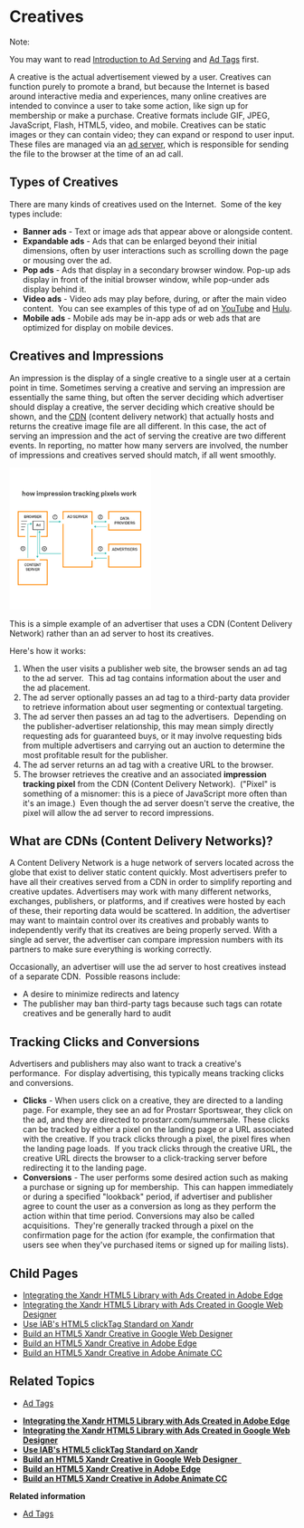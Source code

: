 # Creatives

<div class="body">

<div class="p">

<div id="ID-00000955__note_rmp_n1s_4wb" class="note">

<span class="notetitle">Note:</span>

You may want to read
<a href="introduction-to-ad-serving.html" class="xref">Introduction to
Ad Serving</a> and <a href="ad-tags.html" class="xref">Ad Tags</a>
first.

</div>

</div>

A creative is the actual advertisement viewed by a user. Creatives can
function purely to promote a brand, but because the Internet is based
around interactive media and experiences, many online creatives are
intended to convince a user to take some action, like sign up for
membership or make a purchase. Creative formats include GIF, JPEG,
JavaScript, Flash, HTML5, video, and mobile. Creatives can be static
images or they can contain video; they can expand or respond to user
input. These files are managed via an
<a href="introduction-to-ad-serving.html" class="xref">ad server</a>,
which is responsible for sending the file to the browser at the time of
an ad call.

<div class="section">

## Types of Creatives

<div class="p">

There are many kinds of creatives used on the Internet.  Some of the key
types include:

- **Banner ads** - Text or image ads that appear above or alongside
  content.
- **Expandable ads** - Ads that can be enlarged beyond their initial
  dimensions, often by user interactions such as scrolling down the page
  or mousing over the ad.
- **Pop ads** - Ads that display in a secondary browser window. Pop-up
  ads display in front of the initial browser window, while pop-under
  ads display behind it.
- **Video ads** - Video ads may play before, during, or after the main
  video content.  You can see examples of this type of ad on
  <a href="http://www.youtube.com" class="xref"
  target="_blank">YouTube</a> and
  <a href="http://www.hulu.com" class="xref" target="_blank">Hulu</a>.
- **Mobile ads** - Mobile ads may be in-app ads or web ads that are
  optimized for display on mobile devices. 

</div>

</div>

<div class="section">

## Creatives and Impressions

An impression is the display of a single creative to a single user at a
certain point in time. Sometimes serving a creative and serving an
impression are essentially the same thing, but often the server deciding
which advertiser should display a creative, the server deciding which
creative should be shown, and the
<a href="creatives.html#ID-00000955__CDN_123" class="xref">CDN</a>
(content delivery network) that actually hosts and returns the creative
image file are all different. In this case, the act of serving an
impression and the act of serving the creative are two different events.
In reporting, no matter how many servers are involved, the number of
impressions and creatives served should match, if all went smoothly.

<div class="fig fignone">

<img src="industry-reference/images/77269164.jpg" class="image"
width="250" height="250" />

</div>

This is a simple example of an advertiser that uses a CDN (Content
Delivery Network) rather than an ad server to host its creatives.

Here's how it works:

1.  When the user visits a publisher web site, the browser sends an ad
    tag to the ad server.  This ad tag contains information about the
    user and the ad placement.
2.  The ad server optionally passes an ad tag to a third-party data
    provider to retrieve information about user segmenting or contextual
    targeting.
3.  The ad server then passes an ad tag to the advertisers.  Depending
    on the publisher-advertiser relationship, this may mean simply
    directly requesting ads for guaranteed buys, or it may involve
    requesting bids from multiple advertisers and carrying out an
    auction to determine the most profitable result for the publisher.
4.  The ad server returns an ad tag with a creative URL to the browser. 
5.  The browser retrieves the creative and an associated **impression
    tracking pixel** from the CDN (Content Delivery Network).  ("Pixel"
    is something of a misnomer: this is a piece of JavaScript more often
    than it's an image.)  Even though the ad server doesn't serve the
    creative, the pixel will allow the ad server to record impressions.

</div>

<div id="ID-00000955__CDN_123" class="section">

## What are CDNs (Content Delivery Networks)?

A Content Delivery Network is a huge network of servers located across
the globe that exist to deliver static content quickly. Most advertisers
prefer to have all their creatives served from a CDN in order to
simplify reporting and creative updates. Advertisers may work with many
different networks, exchanges, publishers, or platforms, and if
creatives were hosted by each of these, their reporting data would be
scattered. In addition, the advertiser may want to maintain control over
its creatives and probably wants to independently verify that its
creatives are being properly served. With a single ad server, the
advertiser can compare impression numbers with its partners to make sure
everything is working correctly.

Occasionally, an advertiser will use the ad server to host creatives
instead of a separate CDN.  Possible reasons include: 

<div class="p">

- A desire to minimize redirects and latency
- The publisher may ban third-party tags because such tags can rotate
  creatives and be generally hard to audit

</div>

</div>

<div class="section">

## Tracking Clicks and Conversions

<div class="p">

Advertisers and publishers may also want to track a creative's
performance.  For display advertising, this typically means tracking
clicks and conversions. 

- **Clicks** - When users click on a creative, they are directed to a
  landing page. For example, they see an ad for Prostarr Sportswear,
  they click on the ad, and they are directed to
  prostarr.com/summersale. These clicks can be tracked by either a pixel
  on the landing page or a URL associated with the creative. If you
  track clicks through a pixel, the pixel fires when the landing page
  loads.  If you track clicks through the creative URL, the creative URL
  directs the browser to a click-tracking server before redirecting it
  to the landing page.
- **Conversions** - The user performs some desired action such as making
  a purchase or signing up for membership.  This can happen immediately
  or during a specified "lookback" period, if advertiser and publisher
  agree to count the user as a conversion as long as they perform the
  action within that time period. Conversions may also be called
  acquisitions.  They're generally tracked through a pixel on the
  confirmation page for the action (for example, the confirmation that
  users see when they've purchased items or signed up for mailing
  lists).

</div>

</div>

<div id="ID-00000955__section_b3c_42s_4wb" class="section">

## Child Pages

<div class="p">

- <a
  href="https://docs.xandr.com/bundle/industry-reference/page/integrating-the-xandr-html5-library-with-ads-created-in-adobe-edge.html"
  class="xref" target="_blank">Integrating the Xandr HTML5 Library with
  Ads Created in Adobe Edge</a>
- <a
  href="https://docs.xandr.com/bundle/industry-reference/page/integrating-the-xandr-html5-library-with-ads-created-in-google-web-designer.html"
  class="xref" target="_blank">Integrating the Xandr HTML5 Library with
  Ads Created in Google Web Designer</a>
- <a
  href="https://docs.xandr.com/bundle/industry-reference/page/use-iab-s-html5-clicktag-standard-on-xandr.html"
  class="xref" target="_blank">Use IAB's HTML5 clickTag Standard on
  Xandr</a>
- <a
  href="https://docs.xandr.com/bundle/industry-reference/page/build-an-html5-xandr-creative-in-google-web-designer.html"
  class="xref" target="_blank">Build an HTML5 Xandr Creative in Google Web
  Designer</a>
- <a
  href="https://docs.xandr.com/bundle/industry-reference/page/build-an-html5-xandr-creative-in-adobe-edge.html"
  class="xref" target="_blank">Build an HTML5 Xandr Creative in Adobe
  Edge</a>
- <a
  href="https://docs.xandr.com/bundle/industry-reference/page/build-an-html5-xandr-creative-in-adobe-animate-cc.html"
  class="xref" target="_blank">Build an HTML5 Xandr Creative in Adobe
  Animate CC</a>

</div>

</div>

<div id="ID-00000955__section_bcg_x2s_4wb" class="section">

## Related Topics

</div>

<div class="p">

- <a
  href="https://docs.xandr.com/bundle/industry-reference/page/ad-tags.html"
  class="xref" target="_blank">Ad Tags</a>

</div>

</div>

<div class="related-links">

- **[Integrating the Xandr HTML5 Library with Ads Created in Adobe
  Edge](integrating-the-xandr-html5-library-with-ads-created-in-adobe-edge.html)**  
- **[Integrating the Xandr HTML5 Library with Ads Created in Google Web
  Designer](integrating-the-xandr-html5-library-with-ads-created-in-google-web-designer.html)**  
- **[Use IAB's HTML5 clickTag Standard on
  Xandr](use-iab-s-html5-clicktag-standard-on-xandr.html)**  
- **[Build an HTML5 Xandr Creative in Google Web Designer
   ](build-an-html5-xandr-creative-in-google-web-designer.html)**  
- **[Build an HTML5 Xandr Creative in Adobe
  Edge](build-an-html5-xandr-creative-in-adobe-edge.html)**  
- **[Build an HTML5 Xandr Creative in Adobe Animate
  CC](build-an-html5-xandr-creative-in-adobe-animate-cc.html)**  

<div class="linklist relinfo" lang="en-US">

**Related information**  

- <a href="ad-tags.html" class="link">Ad Tags</a>

</div>

</div>
